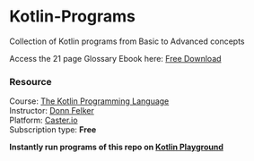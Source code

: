 # Kotlin-Programs
Collection of Kotlin programs from Basic to Advanced concepts

Access the 21 page Glossary Ebook here: [Free Download](https://kotlin-glossary-ebook.caster.io/)

### Resource

Course:     [The Kotlin Programming Language](https://caster.io/courses/kotlin-programming-language)  
Instructor: [Donn Felker](https://caster.io/instructors/donn-felker)  
Platform: [Caster.io](https://caster.io/)  
Subscription type: **Free**     

**Instantly run programs of this repo on [Kotlin Playground](https://play.kotlinlang.org/)**
